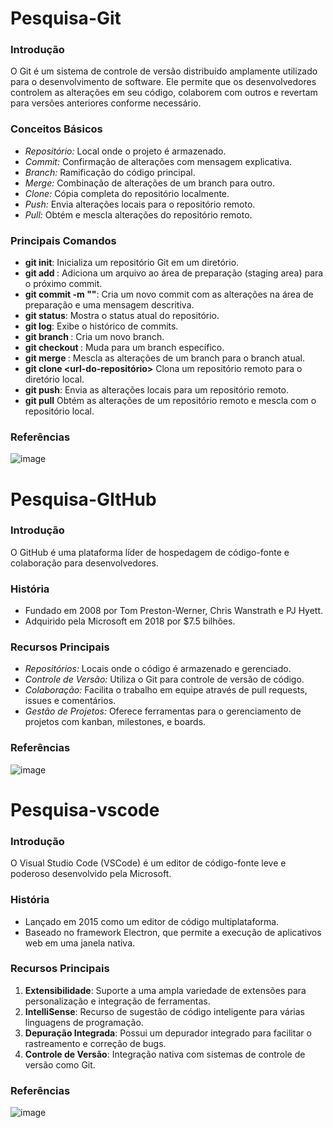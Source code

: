 # Pesquisa-Git

### **Introdução**

O Git é um sistema de controle de versão distribuído amplamente utilizado para o desenvolvimento de software. Ele permite que os desenvolvedores controlem as alterações em seu código, colaborem com outros e revertam para versões anteriores conforme necessário.

### **Conceitos Básicos**

- _Repositório:_  Local onde o projeto é armazenado.
- _Commit:_ Confirmação de alterações com mensagem explicativa.
- _Branch:_ Ramificação do código principal.
- _Merge:_ Combinação de alterações de um branch para outro.
- _Clone:_ Cópia completa do repositório localmente.
- _Push:_ Envia alterações locais para o repositório remoto.
- _Pull:_ Obtém e mescla alterações do repositório remoto.

### **Principais Comandos**

- **git init**: Inicializa um repositório Git em um diretório.
- **git add <arquivo>**: Adiciona um arquivo ao área de preparação (staging area) para o próximo commit.
- **git commit -m "<mensagem>"**: Cria um novo commit com as alterações na área de preparação e uma mensagem descritiva.
- **git status**: Mostra o status atual do repositório.
- **git log**: Exibe o histórico de commits.
- **git branch <nome-do-branch>**: Cria um novo branch.
- **git checkout <nome-do-branch>**: Muda para um branch específico.
- **git merge <nome-do-branch>**: Mescla as alterações de um branch para o branch atual.
- **git clone <url-do-repositório>** Clona um repositório remoto para o diretório local.
- **git push**: Envia as alterações locais para um repositório remoto.
- **git pull** Obtém as alterações de um repositório remoto e mescla com o repositório local.

### **Referências**

![image](https://github.com/luaqueirozz/AV1/assets/164903937/2739f85b-0200-45d4-bc1b-2f47f229f3fe)


# Pesquisa-GItHub


### **Introdução**

O GitHub é uma plataforma líder de hospedagem de código-fonte e colaboração para desenvolvedores.

### **História**

- Fundado em 2008 por Tom Preston-Werner, Chris Wanstrath e PJ Hyett.
- Adquirido pela Microsoft em 2018 por $7.5 bilhões.

### **Recursos Principais**

- _Repositórios:_ Locais onde o código é armazenado e gerenciado.
- _Controle de Versão:_ Utiliza o Git para controle de versão de código.
- _Colaboração:_ Facilita o trabalho em equipe através de pull requests, issues e comentários.
- _Gestão de Projetos:_ Oferece ferramentas para o gerenciamento de projetos com kanban, milestones, e boards.

### **Referências**

![image](https://github.com/luaqueirozz/AV1/assets/164903937/67c3377d-ba5b-4edc-907d-f7e501716f48)


# Pesquisa-vscode

### **Introdução**

O Visual Studio Code (VSCode) é um editor de código-fonte leve e poderoso desenvolvido pela Microsoft.

### **História**

- Lançado em 2015 como um editor de código multiplataforma.
- Baseado no framework Electron, que permite a execução de aplicativos web em uma janela nativa.

### **Recursos Principais**

1. **Extensibilidade**: Suporte a uma ampla variedade de extensões para personalização e integração de ferramentas.
2. **IntelliSense**: Recurso de sugestão de código inteligente para várias linguagens de programação.
3. **Depuração Integrada**: Possui um depurador integrado para facilitar o rastreamento e correção de bugs.
4. **Controle de Versão**: Integração nativa com sistemas de controle de versão como Git.

### **Referências**

![image](https://github.com/luaqueirozz/AV1/assets/164903937/ed8a8f15-47a7-444d-abc1-a49842f5e30f)


